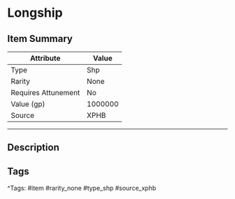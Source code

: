 # Longship

## Item Summary

| Attribute            | Value                        |
|----------------------|------------------------------|
| Type                 | Shp |
| Rarity               | None             |
| Requires Attunement  | No                |
| Value (gp)           | 1000000    |
| Source               | XPHB |

---

## Description



## Tags

^Tags: #item #rarity_none #type_shp #source_xphb